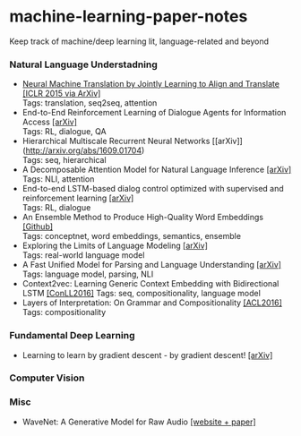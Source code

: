 # machine-learning-paper-notes
Keep track of machine/deep learning lit, language-related and beyond

### Natural Language Understadning 
* [Neural Machine Translation by Jointly Learning to Align and Translate](https://github.com/ilyaeck/machine-learning-paper-notes/blob/master/notes/joint-align-translate.md) [[ICLR 2015 via ArXiv]](https://arxiv.org/abs/1409.0473)<br>
Tags: translation, seq2seq, attention
* End-to-End Reinforcement Learning of Dialogue Agents for Information Access [[arXiv]](https://arxiv.org/abs/1609.00777) <br>
Tags: RL, dialogue, QA
* Hierarchical Multiscale Recurrent Neural Networks [[arXiv]] (http://arxiv.org/abs/1609.01704) <br>
  Tags: seq, hierarchical
* A Decomposable Attention Model for Natural Language Inference [[arXiv]](https://arxiv.org/abs/1606.01933) <br>
  Tags: NLI, attention
* End-to-end LSTM-based dialog control optimized with supervised and reinforcement learning [[arXiv]](https://arxiv.org/abs/1606.01269)<br>
  Tags: RL, dialogue
* An Ensemble Method to Produce High-Quality Word Embeddings [[Github]](https://github.com/LuminosoInsight/conceptnet-numberbatch)<br>
  Tags: conceptnet, word embeddings, semantics, ensemble
* Exploring the Limits of Language Modeling [[arXiv]](https://arxiv.org/abs/1602.02410) <br>
  Tags: real-world language model 
* A Fast Unified Model for Parsing and Language Understanding [[arXiv]](http://arxiv.org/abs/1603.06021) <br>
  Tags: language model, parsing, NLI
* Context2vec: Learning Generic Context Embedding
with Bidirectional LSTM [[ConLL2016]](http://u.cs.biu.ac.il/~melamuo/publications/context2vec_conll16.pdf)
  Tags: seq, compositionality, language model 
* Layers of Interpretation: On Grammar and Compositionality [[ACL2016]](http://aclweb.org/anthology/W/W15/W15-0128.pdf) <br>
  Tags: compositionality


### Fundamental Deep Learning 
* Learning to learn by gradient descent - by gradient descent! [[arXiv]](https://arxiv.org/abs/1606.04474) <br> 


### Computer Vision 


### Misc 
* WaveNet: A Generative Model for Raw Audio [[website + paper]](https://deepmind.com/blog/wavenet-generative-model-raw-audio/)
